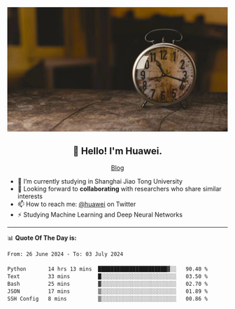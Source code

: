 <div align="center">
  <a href="https://github.com/JHW5981">
    <img src="./assets/background.jpg">
  </a>
</div>

<h2 align="center">👋 Hello! I'm Huawei.</h2>
<p align="center">
  <a href="https://blog.csdn.net/Edward__J?spm=1000.2115.3001.5343">Blog</a>
</p>


- 🔭 I’m currently studying in Shanghai Jiao Tong University
- 💬 Looking forward to **collaborating** with researchers who share similar interests
- 📫 How to reach me: [@huawei](https://twitter.com/yoohuaff) on Twitter
- ⚡ Studying Machine Learning and Deep Neural Networks

-------
📊 **Quote Of The Day is:**
<!--START_SECTION:waka-->

```txt
From: 26 June 2024 - To: 03 July 2024

Python       14 hrs 13 mins  ██████████████████████▓░░   90.40 %
Text         33 mins         █░░░░░░░░░░░░░░░░░░░░░░░░   03.50 %
Bash         25 mins         ▓░░░░░░░░░░░░░░░░░░░░░░░░   02.70 %
JSON         17 mins         ▒░░░░░░░░░░░░░░░░░░░░░░░░   01.89 %
SSH Config   8 mins          ▒░░░░░░░░░░░░░░░░░░░░░░░░   00.86 %
```

<!--END_SECTION:waka-->
